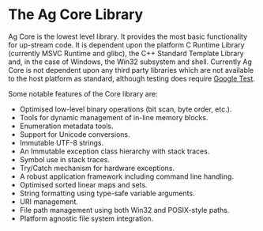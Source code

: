 # The Ag Core Library

Ag Core is the lowest level library. It provides the most basic functionality
for up-stream code. It is dependent upon the platform C Runtime Library
(currently MSVC Runtime and glibc), the C++ Standard Template Library and, in
the case of Windows, the Win32 subsystem and shell. Currently Ag Core is not
dependent upon any third party libraries which are not available to the host
platform as standard, although testing does require
[Google Test](https://github.com/google/googletest.git).

Some notable features of the Core library are:
* Optimised low-level binary operations (bit scan, byte order, etc.).
* Tools for dynamic management of in-line memory blocks.
* Enumeration metadata tools.
* Support for Unicode conversions.
* Immutable UTF-8 strings.
* An Immutable exception class hierarchy with stack traces.
* Symbol use in stack traces.
* Try/Catch mechanism for hardware exceptions.
* A robust application framework including command line handling.
* Optimised sorted linear maps and sets.
* String formatting using type-safe variable arguments.
* URI management.
* File path management using both Win32 and POSIX-style paths.
* Platform agnostic file system integration.